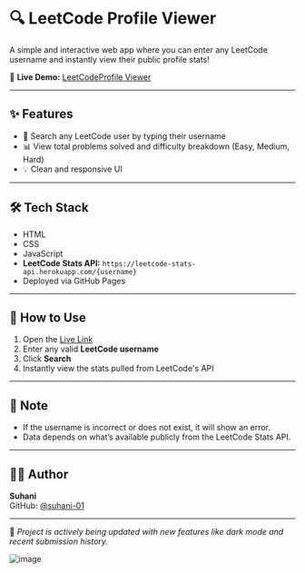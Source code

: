 # 🔍 LeetCode Profile Viewer

A simple and interactive web app where you can enter any LeetCode username and instantly view their public profile stats!

🔗 **Live Demo:** [LeetCodeProfile Viewer](https://suhani-01.github.io/LeetCodeProfile/)

---

## ✨ Features

- 🔎 Search any LeetCode user by typing their username
- 📊 View total problems solved and difficulty breakdown (Easy, Medium, Hard)
- 💡 Clean and responsive UI

---

## 🛠️ Tech Stack

- HTML  
- CSS  
- JavaScript  
- **LeetCode Stats API:** `https://leetcode-stats-api.herokuapp.com/{username}`  
- Deployed via GitHub Pages

---

## 🚀 How to Use

1. Open the [Live Link](https://suhani-01.github.io/LeetCodeProfile/)
2. Enter any valid **LeetCode username**
3. Click **Search**
4. Instantly view the stats pulled from LeetCode's API

---

## 📌 Note

- If the username is incorrect or does not exist, it will show an error.
- Data depends on what’s available publicly from the LeetCode Stats API.

---

## 👩‍💻 Author

**Suhani**  
GitHub: [@suhani-01](https://github.com/suhani-01)

---

🔄 *Project is actively being updated with new features like dark mode and recent submission history.*

![image](https://github.com/user-attachments/assets/14a49a66-ad34-4abe-97fa-b4ae22afde3a)



